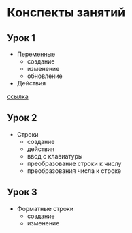 # Конспекты занятий 

## Урок 1
* Переменные
  - создание
  - изменение
  - обновление
* Действия

[ссылка](./Урок_1/1_lesson.py)

## Урок 2
* Строки
  - создание
  - действия
  - ввод с клавиатуры
  - преобразование строки к числу
  - преобразования числа к строке

## Урок 3
* Форматные строки
  - создание
  - изменение

